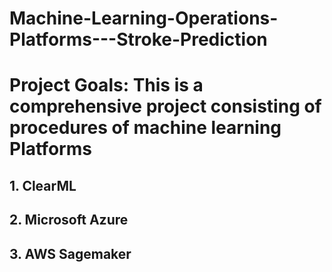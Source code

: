 # Machine-Learning-Operations-Platforms---Stroke-Prediction
# Project Goals: This is a comprehensive project consisting of procedures of machine learning Platforms

## 1. ClearML
## 2. Microsoft Azure
## 3. AWS Sagemaker
